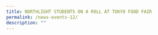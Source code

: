```yaml
---
title: NORTHLIGHT STUDENTS ON A ROLL AT TOKYO FOOD FAIR
permalink: /news-events-12/
description: ""
---
```

